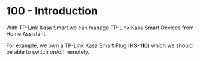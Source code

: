 # 100 - Introduction

With TP-Link Kasa Smart we can manage TP-Link Kasa Smart Devices from Home Assistant.

For example, we own a TP-Link Kasa Smart Plug (**HS-110**) which we should be able to switch on/off remotely.
